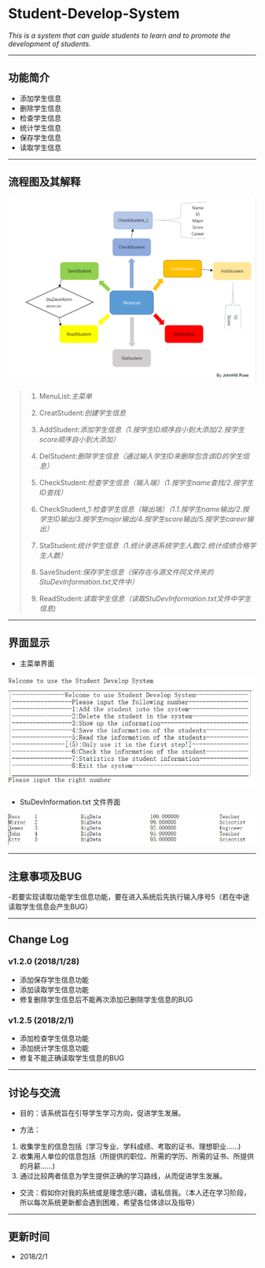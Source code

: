 # Student-Develop-System
*This is a system that can guide students to learn and to promote the development of students.*

-----------------------------------------------------------------------------------------------
## 功能简介

- 添加学生信息
- 删除学生信息
- 检查学生信息
- 统计学生信息
- 保存学生信息
- 读取学生信息
-----------------------------------------------------------------------------------------------
## 流程图及其解释

![](https://github.com/JohnHillRoss/Student-Develop-System/blob/master/StuDevSystem.png)

>1. MenuList:*主菜单*
>
>2. CreatStudent:*创建学生信息*
>
>3. AddStudent:*添加学生信息（1.按学生ID顺序自小到大添加/2.按学生score顺序自小到大添加）*
>
>4. DelStudent:*删除学生信息（通过输入学生ID来删除包含该ID的学生信息）*
>
>5. CheckStudent:*检查学生信息（输入端）（1.按学生name查找/2.按学生ID查找）*
>
>6. CheckStudent_1:*检查学生信息（输出端）（1.1.按学生name输出/2.按学生ID输出/3.按学生major输出/4.按学生score输出/5.按学生career输出）*
>
>7. StaStudent:*统计学生信息（1.统计录进系统学生人数/2.统计成绩合格学生人数）*
>
>8. SaveStudent:*保存学生信息（保存在与源文件同文件夹的StuDevInformation.txt文件中）*
>
>9. ReadStudent:*读取学生信息（读取StuDevInformation.txt文件中学生信息)*

-----------------------------------------------------------------------------------------------
## 界面显示
- 主菜单界面

![](https://github.com/JohnHillRoss/Student-Develop-System/blob/master/menulist.png)


- StuDevInformation.txt 文件界面

![](https://github.com/JohnHillRoss/Student-Develop-System/blob/master/StuDevInformation.png)

-----------------------------------------------------------------------------------------------
## 注意事项及BUG
-若要实现读取功能学生信息功能，要在进入系统后先执行输入序号5（若在中途读取学生信息会产生BUG）

-----------------------------------------------------------------------------------------------
## Change Log

### v1.2.0 (2018/1/28)
- 添加保存学生信息功能
- 添加读取学生信息功能
- 修复删除学生信息后不能再次添加已删除学生信息的BUG
### v1.2.5 (2018/2/1)
- 添加检查学生信息功能
- 添加统计学生信息功能
- 修复不能正确读取学生信息的BUG

-----------------------------------------------------------------------------------------------
## 讨论与交流
- 目的：该系统旨在引导学生学习方向，促进学生发展。

- 方法：
1. 收集学生的信息包括（学习专业、学科成绩、考取的证书、理想职业......)
2. 收集用人单位的信息包括（所提供的职位、所需的学历、所需的证书、所提供的月薪......)
3. 通过比较两者信息为学生提供正确的学习路线，从而促进学生发展。

- 交流：假如你对我的系统或是理念感兴趣，请私信我。（本人还在学习阶段，所以每次系统更新都会遇到困难，希望各位体谅以及指导）
 ----------------------------------------------------------------------------------------------
## 更新时间
- 2018/2/1
